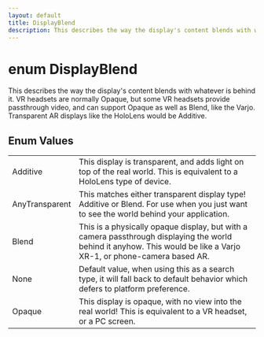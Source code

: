 ```yaml
---
layout: default
title: DisplayBlend
description: This describes the way the display's content blends with whatever is behind it. VR headsets are normally Opaque, but some VR headsets provide passthrough video, and can support Opaque as well as Blend, like the Varjo. Transparent AR displays like the HoloLens would be Additive.
---
```

# enum DisplayBlend

This describes the way the display's content blends with
whatever is behind it. VR headsets are normally Opaque, but some VR
headsets provide passthrough video, and can support Opaque as well as
Blend, like the Varjo. Transparent AR displays like the HoloLens
would be Additive.




## Enum Values

|  |  |
|--|--|
|Additive|This display is transparent, and adds light on top of the real world. This is equivalent to a HoloLens type of device.|
|AnyTransparent|This matches either transparent display type! Additive or Blend. For use when you just want to see the world behind your application.|
|Blend|This is a physically opaque display, but with a camera passthrough displaying the world behind it anyhow. This would be like a Varjo XR-1, or phone-camera based AR.|
|None|Default value, when using this as a search type, it will fall back to default behavior which defers to platform preference.|
|Opaque|This display is opaque, with no view into the real world! This is equivalent to a VR headset, or a PC screen.|


